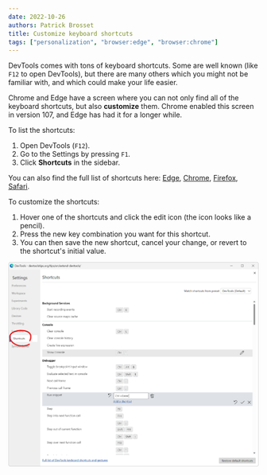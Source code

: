 ```yaml
---
date: 2022-10-26
authors: Patrick Brosset
title: Customize keyboard shortcuts
tags: ["personalization", "browser:edge", "browser:chrome"]
---
```

DevTools comes with tons of keyboard shortcuts. Some are well known (like `F12` to open DevTools), but there are many others which you might not be familiar with, and which could make your life easier.

Chrome and Edge have a screen where you can not only find all of the keyboard shortcuts, but also **customize** them. Chrome enabled this screen in version 107, and Edge has had it for a longer while.

To list the shortcuts:

1. Open DevTools (`F12`).
1. Go to the Settings by pressing `F1`.
1. Click **Shortcuts** in the sidebar.

You can also find the full list of shortcuts here: [Edge](https://learn.microsoft.com/microsoft-edge/devtools-guide-chromium/shortcuts/), [Chrome](https://developer.chrome.com/docs/devtools/shortcuts/), [Firefox](https://firefox-source-docs.mozilla.org/devtools-user/keyboard_shortcuts/index.html), [Safari](https://webkit.org/web-inspector/keyboard-shortcuts/).

To customize the shortcuts:

1. Hover one of the shortcuts and click the edit icon (the icon looks like a pencil).
1. Press the new key combination you want for this shortcut.
1. You can then save the new shortcut, cancel your change, or revert to the shortcut's initial value.

![The Settings panel in Microsoft Edge, showing the keyboard shortcut customization screen](/assets/img/customize-keyboard-shortcuts.png)
